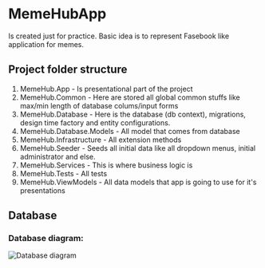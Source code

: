 # MemeHubApp
Is created just for practice. Basic idea is to represent Fasebook like application for memes.

## Project folder structure
1. MemeHub.App - Is presentational part of the project
1. MemeHub.Common - Here are stored all global common stuffs like max/min length of database colums/input forms
1. MemeHub.Database - Here is the database (db context), migrations, design time factory and entity configurations.
1. MemeHub.Database.Models - All model that comes from database
1. MemeHub.Infrastructure - All extension methods
1. MemeHub.Seeder - Seeds all initial data like all dropdown menus, initial administrator and else.
1. MemeHub.Services - This is where business logic is
1. MemeHub.Tests - All tests
1. MemeHub.ViewModels - All data models that app is going to use for it's presentations

## Database
### Database diagram:
![Database diagram](/MemeHubApp/MemeHub.Database/DatabaseDiagram.png)

